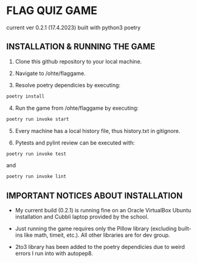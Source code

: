 # FLAG QUIZ GAME

current ver 0.2.1 (17.4.2023)
built with python3 poetry

## INSTALLATION & RUNNING THE GAME

1. Clone this github repository to your local machine.

2. Navigate to /ohte/flaggame.

3. Resolve poetry dependicies by executing:

```bash
poetry install
```

4. Run the game from /ohte/flaggame by executing:

```bash
poetry run invoke start
```
5. Every machine has a local history file, thus history.txt in gitignore.

6. Pytests and pylint review can be executed with:

```bash
poetry run invoke test
```

and

```bash
poetry run invoke lint
```

## IMPORTANT NOTICES ABOUT INSTALLATION

- My current build (0.2.1) is running fine on an Oracle VirtualBox Ubuntu installation and Cubbli laptop provided by the school.

- Just running the game requires only the Pillow library (excluding built-ins like math, timeit, etc.). All other libraries are for dev group.

- 2to3 library has been added to the poetry dependicies due to weird errors I run into with autopep8.
